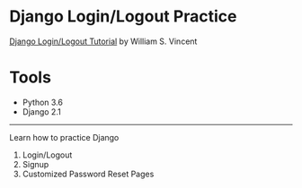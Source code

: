 # Django Login/Logout Practice
[Django Login/Logout Tutorial](https://wsvincent.com/django-user-authentication-tutorial-login-and-logout/) by William S. Vincent 
# Tools 
* Python 3.6
* Django 2.1



---



Learn how to practice Django 
1. Login/Logout
2. Signup
3. Customized Password Reset Pages


